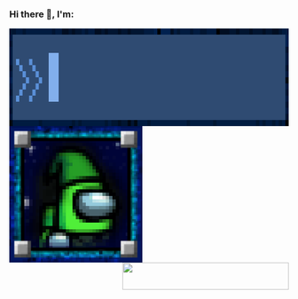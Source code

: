 ### Hi there 👋, I'm:

<img align="center" src="Assets/Titles/LoneHandymanTitle.gif" width="935" height="176" />

<img align="left" src="Assets/Profile/ProfilePhotoPixelated.gif" width="240" height="246" />
<img align="right" src="Assets/Description/AboutMe.png" width="300" height="49" />

